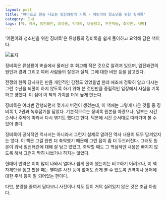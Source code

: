 ```yaml
---
layout: post
title: "뼈아프고 한숨 나오는 임진왜란의 기록 - 어린이와 청소년을 위한 징비록"
category: 도서
tags: [책, 역사, 임진왜란, 류성룡, 박지숙, 보물창고, 푸른책들, 축약본, 서평]
---
```


'어린이와 청소년을 위한 징비록'은
류성룡의 징비록을 쉽게 풀이하고 요약해 담은 책이다.

![표지](https://lh3.googleusercontent.com/QB9jhukcPA7IT48EXvbDVjpa1iK_W7gH5Bkcn72OBDukczlcFf7nxp98ZJB4_MU1BGsyD2lzaJ3f6g=s480)

징비록은 류성룡이 벼슬에서 물러난 후 회고해 적은 것으로 알려져 있으며,
임진왜란의 원인과 경과 그리고 여러 사람들의 잘못과 실책, 그에 대한 비판 등을 담고있다.

전쟁의 한쪽 당사자인 만큼 개인적인 감정도 있었을법 한데
애초에 정확히 알고 다시는 그런 수난을 되풀이 하지 않도록 하기 위해 쓴 것인만큼
중립적인 입장에서 사실을 기록하고 평했다.
이 점이 이 책의 가치를 더욱 높게 만든다.

징비록은 여러번 간행되면서 몇가지 버전이 생겼는데,
이 책에는 그렇게 나온 것들 중 징비록 1, 2권과 녹후잡기를 담았다.
기본적으로는 징비록 원본을 따랐으나,
일부는 시간 순서나 주제에 따라서 다시 엮기도 했다고 한다.
덕분에 시간 순서대로 따라가며 볼 수 있어 좋다.

징비록이 공식적인 역사서는 아니라서 그런지 실제로 알려진 역사 내용이 모두 담겨있지는 않다.
이 책은 그걸 한번 더 축약했기 때문에 그런 점이 좀 더 두드러진다.
그래도 원본이 워낙 임진왜란에 대해 잘 담고 있었고,
축약할 때도 그 핵심적인 내용은 빠지지 않도록 해서 그런지 딱히 나쁘거나 하지는 않았다.

현대어 번역은 이미 많이 나와서 얼마나 쉽게 풀어 썼는지는 비교하기 어려우나,
이 책 자체만을 놓고 봤을 때는 별다른 사전 등이 없어도 쉽게 볼 수 있도록
번역이나 용어에 대한 주석 등이 잘 되어있는 편이다.

다만, 분량을 줄여서 담다보니 사진이나 지도 등이 거의 실려있지 않은 것은 조금 아쉽다.
